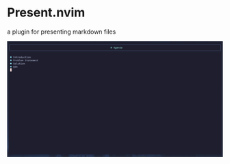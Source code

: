 # Present.nvim

a plugin for presenting markdown files

![Current Development Preview](./assets/preview.png)
